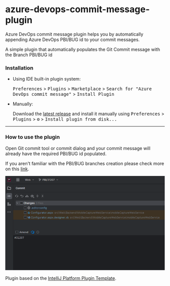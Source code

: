 # azure-devops-commit-message-plugin

Azure DevOps commit message plugin helps you by automatically appending Azure DevOps PBI/BUG id to your commit messages.

<!-- Plugin description -->
A simple plugin that automatically populates the Git Commit message with the Branch PBI/BUG id
<!-- Plugin description end -->

### Installation

- Using IDE built-in plugin system:
  
  <kbd>Preferences</kbd> > <kbd>Plugins</kbd> > <kbd>Marketplace</kbd> > <kbd>Search for "Azure DevOps commit message"</kbd> >
  <kbd>Install Plugin</kbd>
  
- Manually:

  Download the [latest release](https://github.com/elicul/azure-devops-commit-message-intellij-plugin) and install it manually using
  <kbd>Preferences</kbd> > <kbd>Plugins</kbd> > <kbd>⚙️</kbd> > <kbd>Install plugin from disk...</kbd>

---

### How to use the plugin

Open Git commit tool or commit dialog and your commit message will already have the required PBI/BUG id populated. 

If you aren't familiar with the PBI/BUG branches creation please check more on this [link](https://learn.microsoft.com/en-us/azure/devops/boards/backlogs/connect-work-items-to-git-dev-ops?view=azure-devops).

![Example](examples/example.png)

Plugin based on the [IntelliJ Platform Plugin Template](https://github.com/JetBrains/intellij-platform-plugin-template).
